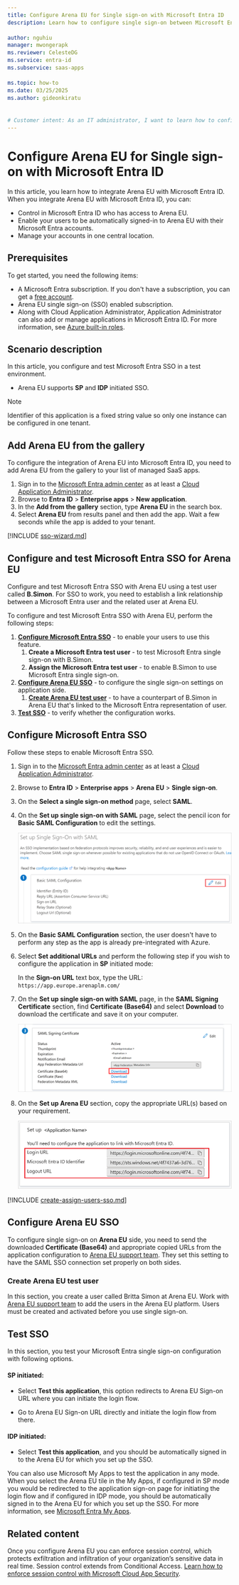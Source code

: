 ```yaml
---
title: Configure Arena EU for Single sign-on with Microsoft Entra ID
description: Learn how to configure single sign-on between Microsoft Entra ID and Arena EU.

author: nguhiu
manager: mwongerapk
ms.reviewer: CelesteDG
ms.service: entra-id
ms.subservice: saas-apps

ms.topic: how-to
ms.date: 03/25/2025
ms.author: gideonkiratu


# Customer intent: As an IT administrator, I want to learn how to configure single sign-on between Microsoft Entra ID and Arena EU so that I can control who has access to Arena EU, enable automatic sign-in with Microsoft Entra accounts, and manage my accounts in one central location.
---
```


# Configure Arena EU for Single sign-on with Microsoft Entra ID

In this article,  you learn how to integrate Arena EU with Microsoft Entra ID. When you integrate Arena EU with Microsoft Entra ID, you can:

* Control in Microsoft Entra ID who has access to Arena EU.
* Enable your users to be automatically signed-in to Arena EU with their Microsoft Entra accounts.
* Manage your accounts in one central location.

## Prerequisites

To get started, you need the following items:

* A Microsoft Entra subscription. If you don't have a subscription, you can get a [free account](https://azure.microsoft.com/free/).
* Arena EU single sign-on (SSO) enabled subscription.
* Along with Cloud Application Administrator, Application Administrator can also add or manage applications in Microsoft Entra ID.
For more information, see [Azure built-in roles](~/identity/role-based-access-control/permissions-reference.md).

## Scenario description

In this article,  you configure and test Microsoft Entra SSO in a test environment.

* Arena EU supports **SP** and **IDP** initiated SSO.

> [!NOTE]
> Identifier of this application is a fixed string value so only one instance can be configured in one tenant.

## Add Arena EU from the gallery

To configure the integration of Arena EU into Microsoft Entra ID, you need to add Arena EU from the gallery to your list of managed SaaS apps.

1. Sign in to the [Microsoft Entra admin center](https://entra.microsoft.com) as at least a [Cloud Application Administrator](~/identity/role-based-access-control/permissions-reference.md#cloud-application-administrator).
1. Browse to **Entra ID** > **Enterprise apps** > **New application**.
1. In the **Add from the gallery** section, type **Arena EU** in the search box.
1. Select **Arena EU** from results panel and then add the app. Wait a few seconds while the app is added to your tenant.

[!INCLUDE [sso-wizard.md](~/identity/saas-apps/includes/sso-wizard.md)]

<a name='configure-and-test-azure-ad-sso-for-arena-eu'></a>

## Configure and test Microsoft Entra SSO for Arena EU

Configure and test Microsoft Entra SSO with Arena EU using a test user called **B.Simon**. For SSO to work, you need to establish a link relationship between a Microsoft Entra user and the related user at Arena EU.

To configure and test Microsoft Entra SSO with Arena EU, perform the following steps:

1. **[Configure Microsoft Entra SSO](#configure-azure-ad-sso)** - to enable your users to use this feature.
    1. **Create a Microsoft Entra test user** - to test Microsoft Entra single sign-on with B.Simon.
    1. **Assign the Microsoft Entra test user** - to enable B.Simon to use Microsoft Entra single sign-on.
1. **[Configure Arena EU SSO](#configure-arena-eu-sso)** - to configure the single sign-on settings on application side.
    1. **[Create Arena EU test user](#create-arena-eu-test-user)** - to have a counterpart of B.Simon in Arena EU that's linked to the Microsoft Entra representation of user.
1. **[Test SSO](#test-sso)** - to verify whether the configuration works.

<a name='configure-azure-ad-sso'></a>

## Configure Microsoft Entra SSO

Follow these steps to enable Microsoft Entra SSO.

1. Sign in to the [Microsoft Entra admin center](https://entra.microsoft.com) as at least a [Cloud Application Administrator](~/identity/role-based-access-control/permissions-reference.md#cloud-application-administrator).
1. Browse to **Entra ID** > **Enterprise apps** > **Arena EU** > **Single sign-on**.
1. On the **Select a single sign-on method** page, select **SAML**.
1. On the **Set up single sign-on with SAML** page, select the pencil icon for **Basic SAML Configuration** to edit the settings.

    ![Screenshot shows how to edit Basic SAML Configuration.](common/edit-urls.png "Basic Configuration")

1. On the **Basic SAML Configuration** section, the user doesn't have to perform any step as the app is already pre-integrated with Azure.

1. Select **Set additional URLs** and perform the following step if you wish to configure the application in **SP** initiated mode:

    In the **Sign-on URL** text box, type the URL:
    `https://app.europe.arenaplm.com/`

1. On the **Set up single sign-on with SAML** page, in the **SAML Signing Certificate** section,  find **Certificate (Base64)** and select **Download** to download the certificate and save it on your computer.

    ![Screenshot shows the Certificate download link.](common/certificatebase64.png "Certificate")

1. On the **Set up Arena EU** section, copy the appropriate URL(s) based on your requirement.

	![Screenshot shows how to copy the appropriate configuration URL.](common/copy-configuration-urls.png "Metadata")  

<a name='create-an-azure-ad-test-user'></a>

[!INCLUDE [create-assign-users-sso.md](~/identity/saas-apps/includes/create-assign-users-sso.md)]

## Configure Arena EU SSO

To configure single sign-on on **Arena EU** side, you need to send the downloaded **Certificate (Base64)** and appropriate copied URLs from the application configuration to [Arena EU support team](mailto:arena-support@ptc.com). They set this setting to have the SAML SSO connection set properly on both sides.

### Create Arena EU test user

In this section, you create a user called Britta Simon at Arena EU. Work with [Arena EU support team](mailto:arena-support@ptc.com) to add the users in the Arena EU platform. Users must be created and activated before you use single sign-on.

## Test SSO 

In this section, you test your Microsoft Entra single sign-on configuration with following options. 

#### SP initiated:

* Select **Test this application**, this option redirects to Arena EU Sign-on URL where you can initiate the login flow.  

* Go to Arena EU Sign-on URL directly and initiate the login flow from there.

#### IDP initiated:

* Select **Test this application**, and you should be automatically signed in to the Arena EU for which you set up the SSO. 

You can also use Microsoft My Apps to test the application in any mode. When you select the Arena EU tile in the My Apps, if configured in SP mode you would be redirected to the application sign-on page for initiating the login flow and if configured in IDP mode, you should be automatically signed in to the Arena EU for which you set up the SSO. For more information, see [Microsoft Entra My Apps](/azure/active-directory/manage-apps/end-user-experiences#azure-ad-my-apps).

## Related content

Once you configure Arena EU you can enforce session control, which protects exfiltration and infiltration of your organization’s sensitive data in real time. Session control extends from Conditional Access. [Learn how to enforce session control with Microsoft Cloud App Security](/cloud-app-security/proxy-deployment-aad).
